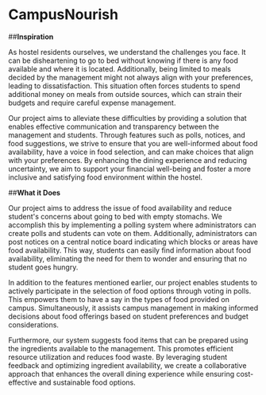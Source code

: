 # CampusNourish

##**Inspiration**

As hostel residents ourselves, we understand the challenges you face. It can be disheartening to go to bed without knowing if there is any food available and where it is located. Additionally, being limited to meals decided by the management might not always align with your preferences, leading to dissatisfaction. This situation often forces students to spend additional money on meals from outside sources, which can strain their budgets and require careful expense management.

Our project aims to alleviate these difficulties by providing a solution that enables effective communication and transparency between the management and students. Through features such as polls, notices, and food suggestions, we strive to ensure that you are well-informed about food availability, have a voice in food selection, and can make choices that align with your preferences. By enhancing the dining experience and reducing uncertainty, we aim to support your financial well-being and foster a more inclusive and satisfying food environment within the hostel.


##**What it Does**

Our project aims to address the issue of food availability and reduce student's concerns about going to bed with empty stomachs. We accomplish this by implementing a polling system where administrators can create polls and students can vote on them. Additionally, administrators can post notices on a central notice board indicating which blocks or areas have food availability. This way, students can easily find information about food availability, eliminating the need for them to wonder and ensuring that no student goes hungry.

In addition to the features mentioned earlier, our project enables students to actively participate in the selection of food options through voting in polls. This empowers them to have a say in the types of food provided on campus. Simultaneously, it assists campus management in making informed decisions about food offerings based on student preferences and budget considerations.

Furthermore, our system suggests food items that can be prepared using the ingredients available to the management. This promotes efficient resource utilization and reduces food waste. By leveraging student feedback and optimizing ingredient availability, we create a collaborative approach that enhances the overall dining experience while ensuring cost-effective and sustainable food options.

